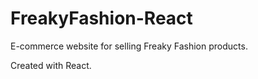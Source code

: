 # FreakyFashion-React

E-commerce website for selling Freaky Fashion products.

Created with React.
